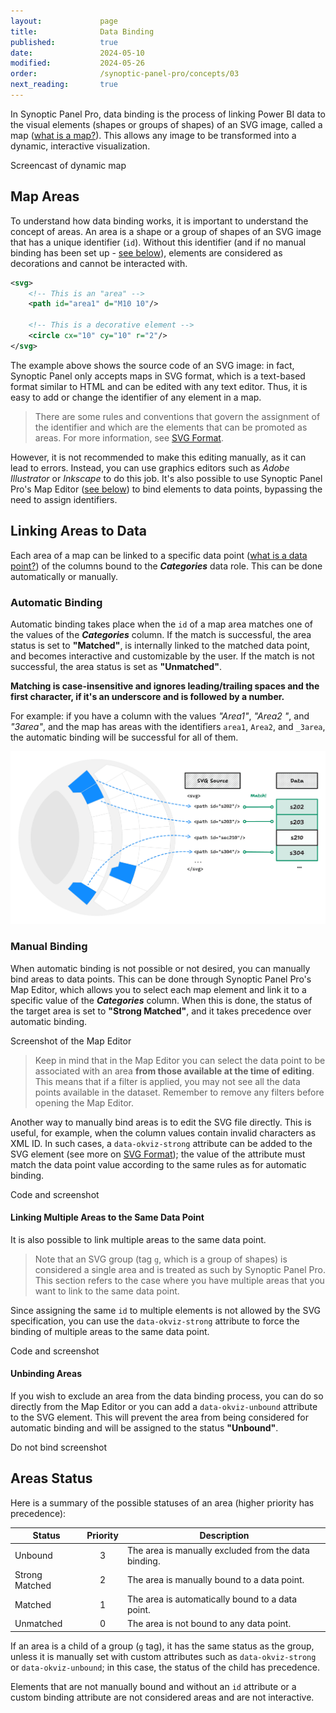 ```yaml
---
layout:             page
title:              Data Binding
published:          true
date:               2024-05-10
modified:           2024-05-26
order:              /synoptic-panel-pro/concepts/03
next_reading:       true
---
```


In Synoptic Panel Pro, data binding is the process of linking Power BI data to the visual elements (shapes or groups of shapes) of an SVG image, called a map ([what is a map?](./maps/index)). This allows any image to be transformed into a dynamic, interactive visualization.

<todo>Screencast of dynamic map</todo>

## Map Areas

To understand how data binding works, it is important to understand the concept of areas. An area is a shape or a group of shapes of an SVG image that has a unique identifier (`id`). Without this identifier (and if no manual binding has been set up - [see below](#manual-binding)), elements are considered as decorations and cannot be interacted with. 

```svg
<svg>
    <!-- This is an "area" -->
    <path id="area1" d="M10 10"/>

    <!-- This is a decorative element -->
    <circle cx="10" cy="10" r="2"/>
</svg>
```

The example above shows the source code of an SVG image: in fact, Synoptic Panel only accepts maps in SVG format, which is a text-based format similar to HTML and can be edited with any text editor. Thus, it is easy to add or change the identifier of any element in a map. 

> There are some rules and conventions that govern the assignment of the identifier and which are the elements that can be promoted as areas. For more information, see [SVG Format](./maps/svg-format#id-attribute).

However, it is not recommended to make this editing manually, as it can lead to errors. Instead, you can use graphics editors such as *Adobe Illustrator* or *Inkscape* to do this job. It's also possible to use Synoptic Panel Pro's Map Editor ([see below](#manual-binding)) to bind elements to data points, bypassing the need to assign identifiers.


## Linking Areas to Data 

Each area of a map can be linked to a specific data point ([what is a data point?](../../glossary.md#data-point)) of the columns bound to the ***Categories*** data role. This can be done automatically or manually.

### Automatic Binding 

Automatic binding takes place when the `id` of a map area matches one of the values of the ***Categories*** column. If the match is successful, the area status is set to **"Matched"**, is internally linked to the matched data point, and becomes interactive and customizable by the user. If the match is not successful, the area status is set as **"Unmatched"**.

**Matching is case-insensitive and ignores leading/trailing spaces and the first character, if it's an underscore and is followed by a number.**

For example: if you have a column with the values *"Area1"*, *"Area2 "*, and *"3area"*, and the map has areas with the identifiers `area1`, `Area2`, and `_3area`, the automatic binding will be successful for all of them.

<img src="images/auto-binding.png" class="naked">


### Manual Binding

When automatic binding is not possible or not desired, you can manually bind areas to data points. This can be done through Synoptic Panel Pro's Map Editor, which allows you to select each map element and link it to a specific value of the ***Categories*** column. When this is done, the status of the target area is set to **"Strong Matched"**, and it takes precedence over automatic binding.

<todo>Screenshot of the Map Editor</todo>

> Keep in mind that in the Map Editor you can select the data point to be associated with an area **from those available at the time of editing**. This means that if a filter is applied, you may not see all the data points available in the dataset. Remember to remove any filters before opening the Map Editor.

Another way to manually bind areas is to edit the SVG file directly. This is useful, for example, when the column values contain invalid characters as XML ID. In such cases, a `data-okviz-strong` attribute can be added to the SVG element (see more on [SVG Format](./maps/svg-format#custom-attributes)); the value of the attribute must match the data point value according to the same rules as for automatic binding.

<todo>Code and screenshot</todo>

#### Linking Multiple Areas to the Same Data Point

It is also possible to link multiple areas to the same data point.

> Note that an SVG group (tag `g`, which is a group of shapes) is considered a single area and is treated as such by Synoptic Panel Pro. This section refers to the case where you have multiple areas that you want to link to the same data point.

Since assigning the same `id` to multiple elements is not allowed by the SVG specification, you can use the `data-okviz-strong` attribute to force the binding of multiple areas to the same data point.

<todo>Code and screenshot</todo>


#### Unbinding Areas

If you wish to exclude an area from the data binding process, you can do so directly from the Map Editor or you can add a `data-okviz-unbound` attribute to the SVG element. This will prevent the area from being considered for automatic binding and will be assigned to the status **"Unbound"**.

<todo>Do not bind screenshot</todo>

## Areas Status

Here is a summary of the possible statuses of an area (higher priority has precedence):

|Status          |Priority |Description|
|---             |:---:    |---|
|Unbound         |3        |The area is manually excluded from the data binding.|
|Strong Matched  |2        |The area is manually bound to a data point.|
|Matched         |1        |The area is automatically bound to a data point.|
|Unmatched       |0        |The area is not bound to any data point.|

If an area is a child of a group (`g` tag), it has the same status as the group, unless it is manually set with custom attributes such as `data-okviz-strong` or `data-okviz-unbound`; in this case, the status of the child has precedence.

Elements that are not manually bound and without an `id` attribute or a custom binding attribute are not considered areas and are not interactive.
